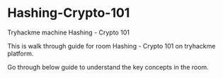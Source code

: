 # Hashing-Crypto-101
Tryhackme machine Hashing - Crypto 101

This is walk through guide for room Hashing - Crypto 101 on tryhackme platform.

Go through below guide to understand the key concepts in the room.
